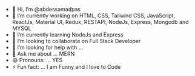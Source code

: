 - 👋 Hi, I’m @abdessamadpas
- 🔭 I’m currently working on HTML, CSS, Tailwind CSS, JavaScript, ReactJs, Material UI, Redux, RESTAPI, NodeJs, Express, Mongodb   and MYSQL
- 🌱 I’m currently learning NodeJs and Express
- 👯 I’m looking to collaborate on Full Stack Developer
- 🤔 I’m looking for help with ...
- 💬 Ask me about ... MERN
- 😄 Pronouns: ... YES
- ⚡ Fun fact: ... I am Funny and I love to Code


<!---
abdessamadpas/abdessamadpas is a ✨ special ✨ repository because its `README.md` (this file) appears on your GitHub profile.
You can click the Preview link to take a look at your changes.
--->
